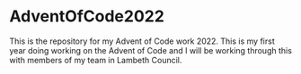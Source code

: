 # AdventOfCode2022

This is the repository for my Advent of Code work 2022. This is my first year doing working on the Advent of Code and I will be working through this with members of my team in Lambeth Council.
